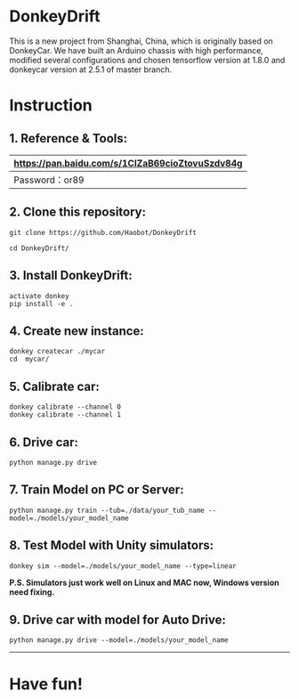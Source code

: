 # DonkeyDrift
This is a new project from Shanghai, China, which is originally based on DonkeyCar.
We have built an Arduino chassis with high performance, modified several configurations and chosen tensorflow version at 1.8.0 and donkeycar version at 2.5.1 of master branch.

# Instruction

## 1. Reference & Tools:

| https://pan.baidu.com/s/1ClZaB69cioZtovuSzdv84g |
| ----------------------------------------------- |
| Password：or89                                  |

## 2. Clone this repository:

```
git clone https://github.com/Haobot/DonkeyDrift

cd DonkeyDrift/
```

## 3. Install DonkeyDrift:

```
activate donkey
pip install -e .
```

## 4. Create new instance:

```
donkey createcar ./mycar
cd  mycar/
```

## 5. Calibrate car:

```
donkey calibrate --channel 0
donkey calibrate --channel 1
```

## 6. Drive car:

```
python manage.py drive 
```

## 7. Train Model on PC or Server:
```
python manage.py train --tub=./data/your_tub_name --model=./models/your_model_name
```

## 8. Test Model with Unity simulators:

```
donkey sim --model=./models/your_model_name --type=linear
```

**P.S. Simulators just work well on Linux and MAC now, Windows version need fixing.**

## 9. Drive car with model for Auto Drive:

```
python manage.py drive --model=./models/your_model_name
```

------

# Have fun!